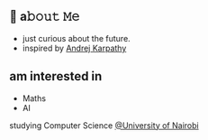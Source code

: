 ## :book: a𝚋𝚘𝚞𝚝 𝙼𝚎

- just curious about the future.
- inspired by [Andrej Karpathy](https://karpathy.ai)

## am interested in

- Maths
- AI

studying Computer Science [@University of Nairobi](https://computerscience.uonbi.ac.ke)
